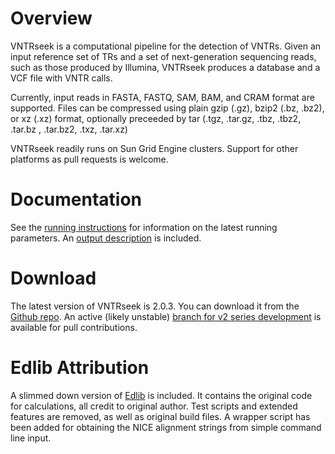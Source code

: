 # Overview

VNTRseek is a computational pipeline for the detection of VNTRs.
Given an input reference set of TRs and a set of next-generation sequencing reads,
such as those produced by Illumina, VNTRseek produces a database and a VCF file with VNTR calls.

Currently, input reads in FASTA, FASTQ, SAM, BAM, and CRAM format are supported.
Files can be compressed using plain gzip (.gz), bzip2 (.bz, .bz2), or xz (.xz) format,
optionally preceeded by tar (.tgz, .tar.gz, .tbz, .tbz2, .tar.bz , .tar.bz2, .txz, .tar.xz)

VNTRseek readily runs on Sun Grid Engine clusters. Support for other platforms as pull requests is welcome.

# Documentation

See the [running instructions](RUNNING.md) for information on the latest running parameters.
An [output description](RESULTS.md) is included.

# Download

The latest version of VNTRseek is 2.0.3. You can download it from the [Github repo](https://github.com/Benson-Genomics-Lab/VNTRseek/releases).
An active (likely unstable) [branch for v2 series development](https://github.com/Benson-Genomics-Lab/VNTRseek/tree/v2.0_dev) is available for pull contributions.

# Edlib Attribution

A slimmed down version of [Edlib](https://github.com/Martinsos/edlib) is included.
It contains the original code for calculations, all credit to original author.
Test scripts and extended features are removed, as well as original build files.
A wrapper script has been added for obtaining the NICE alignment
strings from simple command line input.